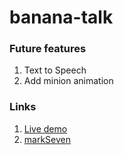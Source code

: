 # banana-talk
### Future features
1. Text to Speech
2. Add minion animation

### Links
1. [Live demo](https://minions-talk-to-you.netlify.app/)
2. [markSeven]()